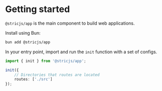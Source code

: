 # Getting started
`@stricjs/app` is the main component to build web applications.

Install using Bun:
```bash
bun add @stricjs/app
```

In your entry point, import and run the `init` function with a set of configs.
```ts
import { init } from '@stricjs/app';

init({
    // Directories that routes are located
    routes: ['./src']
});
```

